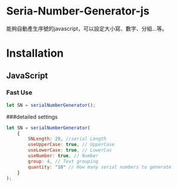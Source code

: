 # Seria-Number-Generator-js
能夠自動產生序號的javascript，可以設定大小寫、數字、分組...等。

# Installation
<script src="serial-number-generator.js"></script>

## JavaScript
### Fast Use
```javascript
let SN = serialNumberGenerator();
```
###detailed settings
```javascript
let SN = serialNumberGenerator(
    {
        SNLength: 20, //serial Length
        useUpperCase: true, // UpperCase
        useLowerCase: true, // LowerCas
        useNumber: true, // Number
        group: 4, // Text grouping
        quantity: "10" // How many serial numbers to generate
    }
);
```
